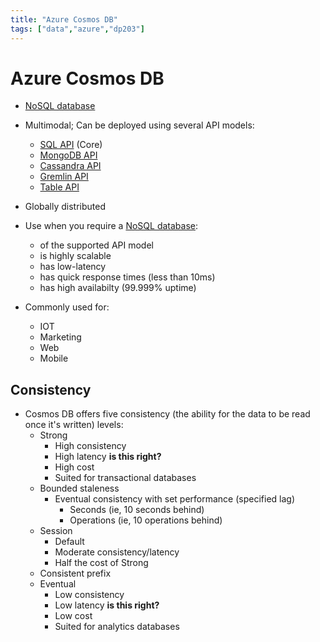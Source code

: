 ```yaml
---
title: "Azure Cosmos DB"
tags: ["data","azure","dp203"]
---
```


# Azure Cosmos DB

- [NoSQL database][nosql]

- Multimodal; Can be deployed using several API models:
    - [SQL API][sql] (Core)
    - [MongoDB API][mongo]
    - [Cassandra API][cassandra]
    - [Gremlin API][gremlin]
    - [Table API][table]

- Globally distributed

- Use when you require a [NoSQL database][nosql]:
    - of the supported API model
    - is highly scalable
    - has low-latency
    - has quick response times (less than 10ms)
    - has high availabilty (99.999% uptime)

- Commonly used for:
    - IOT
    - Marketing
    - Web
    - Mobile

## Consistency

- Cosmos DB offers five consistency (the ability for the data to be read once it's written) levels:
    - Strong
        - High consistency
        - High latency __is this right?__
        - High cost
        - Suited for transactional databases
    - Bounded staleness
        - Eventual consistency with set performance (specified lag)
            - Seconds (ie, 10 seconds behind)
            - Operations (ie, 10 operations behind)
    - Session
        - Default
        - Moderate consistency/latency
        - Half the cost of Strong
    - Consistent prefix
    - Eventual
        - Low consistency
        - Low latency __is this right?__
        - Low cost
        - Suited for analytics databases

[nosql]: ./nonrelational_database.md
[sql]: ./azure_core_api.md
[mongo]: ./azure_mongo_api.md
[cassandra]: ./azure_cassandra_api.md
[gremlin]: ./azure_gremlin_api.md
[table]: ./azure_table_api.md
